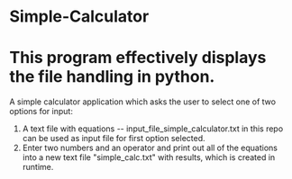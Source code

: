 # Simple-Calculator
# This program effectively displays the file handling in python.
A simple calculator application which asks the user to select one of two options for input:
1) A text file with equations -- input_file_simple_calculator.txt in this repo can be used as input file for first option selected.
2) Enter two numbers and an operator 
and print out all of the equations into a new text file "simple_calc.txt" with results, which is created in runtime.
